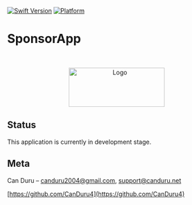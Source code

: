 [![Swift Version][swift-image]][swift-url]
[![Platform](https://img.shields.io/cocoapods/p/LFAlertController.svg?style=flat)](http://cocoapods.org/pods/LFAlertController)

# SponsorApp
<br />
<p align="center">
  <a href="https://canduru.net">
    <img src="https://github.com/CanDuru4/BeMySponsor/assets/73294429/bd08fcad-6e69-4757-bf7d-7b5ffa5bcb69" alt="Logo" width="221" height="90">
  </a>
</p>

## Status

This application is currently in development stage.

## Meta

Can Duru – canduru2004@gmail.com, support@canduru.net


[https://github.com/CanDuru4](https://github.com/CanDuru4)

[swift-image]:https://img.shields.io/badge/swift-5.0-orange.svg
[swift-url]: https://swift.org/
